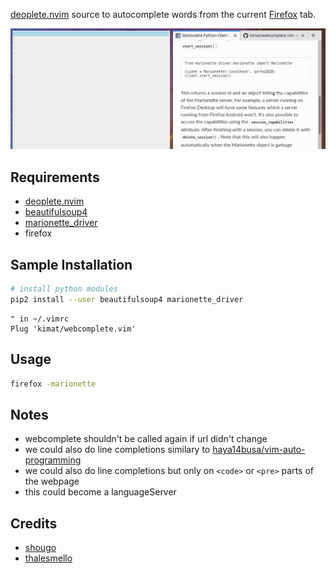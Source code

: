 [deoplete.nvim](https://github.com/Shougo/deoplete.nvim) source to autocomplete words from the current [Firefox](https://www.mozilla.org/en-US/firefox/new/) tab.

![gif](https://raw.githubusercontent.com/kimat/images/master/ff-complete.gif)

## Requirements

- [deoplete.nvim](https://github.com/Shougo/deoplete.nvim)
- [beautifulsoup4](https://pypi.org/project/beautifulsoup4/)
- [marionette_driver](https://pypi.org/project/marionette_driver/)
- firefox

## Sample Installation

```sh
# install python modules
pip2 install --user beautifulsoup4 marionette_driver
```

```vim
" in ~/.vimrc
Plug 'kimat/webcomplete.vim'
```

## Usage

```sh
firefox -marionette
```


## Notes

- webcomplete shouldn't be called again if url didn't change
- we could also do line completions similary to [haya14busa/vim-auto-programming](https://github.com/haya14busa/vim-auto-programming)
- we could also do line completions but only on `<code>` or `<pre>` parts of the webpage
- this could become a languageServer

## Credits

- [shougo](https://github.com/shougo)
- [thalesmello](https://github.com/thalesmello)

